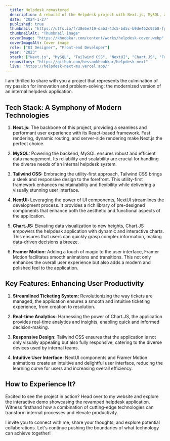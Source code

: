 ```yaml
---
  title: Helpdesk remastered
  description: A rebuild of the Helpdesk project with Next.js, MySQL, and Tailwind CSS.
  date: '2024-1-27'
  published: true
  thumbnail: "https://utfs.io/f/38e5e719-dab3-43c5-bd5c-b9de462c92b8-fg47ej.webp"
  thumbnailAlt: "Thumbnail image"
  coverImage: "https://khoobkar.com/content/works/helpdesk-cover.webp"
  coverImageAlt: Cover image
  role: ["UI Designer", "Front-end Developer"]
  year: "2023"
  stack: ["Next.js", "MySQL", "Tailwind CSS", "NextUI", "Chart.JS", "Framer Motion", "Figma"]
  repository: "https://github.com/hessamkhoobkar/helpdesk-next"
  live: "https://helpdesk-next-mu.vercel.app/"
---
```


I am thrilled to share with you a project that represents the culmination of my passion for innovation and problem-solving: the modernized version of an internal helpdesk application.

## Tech Stack: A Symphony of Modern Technologies

1. **Next.js:** The backbone of this project, providing a seamless and performant user experience with its React-based framework. Fast rendering, dynamic routing, and server-side rendering make Next.js the perfect choice.

2. **MySQL:** Powering the backend, MySQL ensures robust and efficient data management. Its reliability and scalability are crucial for handling the diverse needs of an internal helpdesk system.

3. **Tailwind CSS:** Embracing the utility-first approach, Tailwind CSS brings a sleek and responsive design to the forefront. This utility-first framework enhances maintainability and flexibility while delivering a visually stunning user interface.

4. **NextUI:** Leveraging the power of UI components, NextUI streamlines the development process. It provides a rich library of pre-designed components that enhance both the aesthetic and functional aspects of the application.

5. **Chart.JS:** Elevating data visualization to new heights, Chart.JS empowers the helpdesk application with dynamic and interactive charts. This ensures that users can quickly grasp complex information, making data-driven decisions a breeze.

6. **Framer Motion:** Adding a touch of magic to the user interface, Framer Motion facilitates smooth animations and transitions. This not only enhances the overall user experience but also adds a modern and polished feel to the application.

## Key Features: Enhancing User Productivity

1. **Streamlined Ticketing System:** Revolutionizing the way tickets are managed, the application ensures a smooth and intuitive ticketing experience, from creation to resolution.

2. **Real-time Analytics:** Harnessing the power of Chart.JS, the application provides real-time analytics and insights, enabling quick and informed decision-making.

3. **Responsive Design:** Tailwind CSS ensures that the application is not only visually appealing but also fully responsive, catering to the diverse devices used by internal teams.

4. **Intuitive User Interface:** NextUI components and Framer Motion animations create an intuitive and delightful user interface, reducing the learning curve for users and increasing overall efficiency.

## How to Experience It?

Excited to see the project in action? Head over to my website and explore the interactive demo showcasing the revamped helpdesk application. Witness firsthand how a combination of cutting-edge technologies can transform internal processes and elevate productivity.

I invite you to connect with me, share your thoughts, and explore potential collaborations. Let's continue pushing the boundaries of what technology can achieve together!
